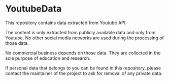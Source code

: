 # YoutubeData

This repository contains data extracted from Youtube API. 

The content is only extracted from publicly available data and only from Youtube. No other social media networks are used during the processing of those data.

No commercial business depends on those data. They are collected in the sole purpose of education and research.

If personal data that belongs to you can be found in this repository, please contact the maintainer of the project to ask for removal of any private data.
